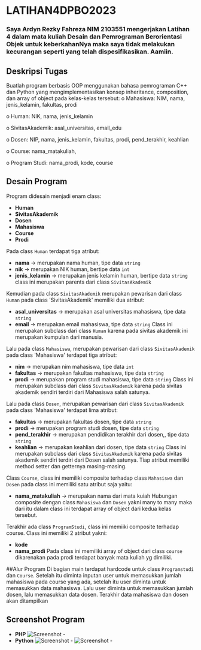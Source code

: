 # LATIHAN4DPBO2023
### Saya Ardyn Rezky Fahreza NIM 2103551 mengerjakan Latihan 4 dalam mata kuliah Desain dan Pemrograman Berorientasi Objek untuk keberkahanNya maka saya tidak melakukan kecurangan seperti yang telah dispesifikasikan. Aamiin.

## Deskripsi Tugas
Buatlah program berbasis OOP menggunakan bahasa pemrograman C++ dan Python  yang mengimplementasikan konsep inheritance, composition, dan array of object pada kelas-kelas tersebut:
 o Mahasiswa: NIM, nama, jenis_kelamin, fakultas, prodi

 o Human: NIK, nama, jenis_kelamin

 o SivitasAkademik: asal_universitas, email_edu

 o Dosen: NIP, nama, jenis_kelamin, fakultas, prodi, pend_terakhir, keahlian

 o Course: nama_matakuliah, 

 o Program Studi: nama_prodi, kode, course

## Desain Program
Program didesain menjadi enam class:
* **Human**
* **SivitasAkademik**
* **Dosen**
* **Mahasiswa**
* **Course**
* **Prodi**

Pada class `Human` terdapat tiga atribut:
* **nama**               -> merupakan nama human, tipe data `string`
* **nik**                -> merupakan NIK human, bertipe data `int`
* **jenis_kelamin**      -> merupakan jenis kelamin human, bertipe data `string`
class ini merupakan parents dari class `SivitasAkademik`

Kemudian pada class `SivitasAkademik` merupakan pewarisan dari class `Human`
pada class 'SivitasAkademik' memiliki dua atribut:
* **asal_universitas**   -> merupakan asal universitas mahasiswa, tipe data `string`
* **email**              -> merupakan email mahasiswa, tipe data `string`
Class ini merupakan subclass dari class `Human` karena pada sivitas akademik ini merupakan kumpulan dari manusia.

Lalu pada class `Mahasiswa`, merupakan pewarisan dari class `SivitasAkademik`
pada class 'Mahasiswa' terdapat tiga atribut:
* **nim**               -> merupakan nim mahasiswa, tipe data `int`
* **fakultas**          -> merupakan fakultas mahasiswa, tipe data `string`
* **prodi**             -> merupakan program studi mahasiswa, tipe data `string`
Class ini merupakan subclass dari class `SivitasAkademik` karena pada sivitas akademik sendiri terdiri dari Mahasiswa salah satunya.

Lalu pada class `Dosen`, merupakan pewarisan dari class `SivitasAkademik`
pada class 'Mahasiswa' terdapat lima atribut:
* **fakultas**          -> merupakan fakultas dosen, tipe data `string`
* **prodi**             -> merupakan program studi dosen, tipe data `string`
* **pend_terakhir**     -> merupakan pendidikan terakhir dari dosen,, tipe data `string`
* **keahlian**          -> merupakan keahlian dari dosen, tipe data `string`
Class ini merupakan subclass dari class `SivitasAkademik` karena pada sivitas akademik sendiri terdiri dari Dosen salah satunya.
Tiap atribut memiliki method setter dan getternya masing-masing.

Class `Course`, class ini memiliki composite terhadap class `Mahasiswa` dan `Dosen` pada class ini memiliki satu atribut saja yaitu:
* **nama_matakuliah**   -> merupakan nama dari mata kuiah
Hubungan composite dengan class `Mahasiswa` dan `Dosen` yakni many to many maka dari itu dalam class ini terdapat array of object dari kedua kelas tersebut.

Terakhir ada class `ProgramStudi`, class ini memiiki composite terhadap course. Class ini memiliki 2 atribut yakni:
* **kode**
* **nama_prodi**
Pada class ini memiliki array of object dari class `course` dikarenakan pada prodi terdapat banyak mata kuliah yg dimiliki.

##Alur Program
Di bagian main terdapat hardcode untuk class `Programstudi` dan `Course`. Setelah itu diminta inputan user untuk memasukkan jumlah mahasiswa pada course yang ada, setelah itu user diminta untuk memasukkan data mahasiswa. Lalu user diminta untuk memasukkan jumlah dosen, lalu memasukkan data dosen.
Terakhir data mahasiswa dan dosen akan ditampilkan 

## Screenshot Program
* **PHP**
![Screenshot - ](https://github.com/ArdynRF/LATIHAN4DPBO2023/blob/main/laprak3/screenshot/php_laprak3.png)
* **Python**
![Screenshot - ](https://github.com/ArdynRF/LATIHAN4DPBO2023/blob/main/laprak3/screenshot/python_laprak3.png)
![Screenshot - ](https://github.com/ArdynRF/LATIHAN4DPBO2023/blob/main/laprak3/screenshot/python_laprak3(2).png)
